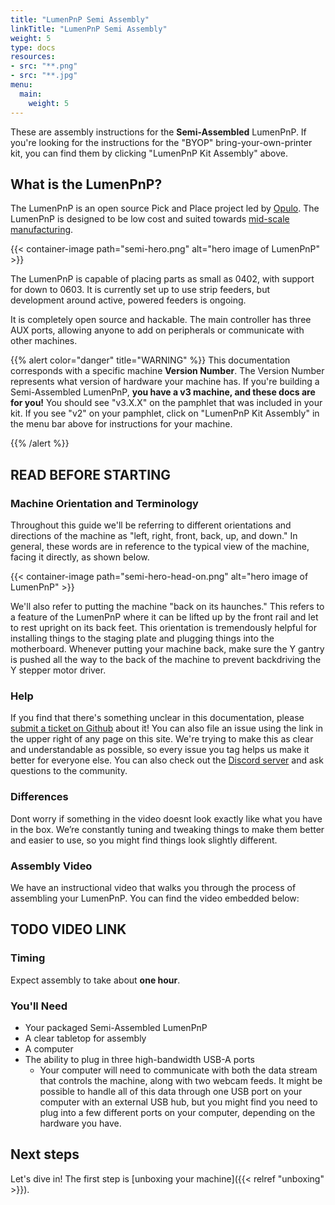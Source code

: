 ```yaml
---
title: "LumenPnP Semi Assembly"
linkTitle: "LumenPnP Semi Assembly"
weight: 5
type: docs
resources:
- src: "**.png"
- src: "**.jpg"
menu:
  main:
    weight: 5
---
```


These are assembly instructions for the **Semi-Assembled** LumenPnP. If you're looking for the instructions for the "BYOP" bring-your-own-printer kit, you can find them by clicking "LumenPnP Kit Assembly" above.

## What is the LumenPnP?

The LumenPnP is an open source Pick and Place project led by [Opulo](https://www.opulo.io/). The LumenPnP is designed to be low cost and suited towards [mid-scale manufacturing](http://stephenhawes.com/level-2-manufacturing/).

{{< container-image path="semi-hero.png" alt="hero image of LumenPnP" >}}

The LumenPnP is capable of placing parts as small as 0402, with support for down to 0603. It is currently set up to use strip feeders, but development around active, powered feeders is ongoing.

It is completely open source and hackable. The main controller has three AUX ports, allowing anyone to add on peripherals or communicate with other machines.

{{% alert color="danger" title="WARNING" %}}
This documentation corresponds with a specific machine **Version Number**. The Version Number represents what version of hardware your machine has. If you're building a Semi-Assembled LumenPnP, **you have a v3 machine, and these docs are for you!** You should see "v3.X.X" on the pamphlet that was included in your kit. If you see "v2" on your pamphlet, click on "LumenPnP Kit Assembly" in the menu bar above for instructions for your machine.

{{% /alert %}}

## READ BEFORE STARTING

### Machine Orientation and Terminology

Throughout this guide we'll be referring to different orientations and directions of the machine as "left, right, front, back, up, and down." In general, these words are in reference to the typical view of the machine, facing it directly, as shown below.

{{< container-image path="semi-hero-head-on.png" alt="hero image of LumenPnP" >}}

We'll also refer to putting the machine "back on its haunches." This refers to a feature of the LumenPnP where it can be lifted up by the front rail and let to rest upright on its back feet. This orientation is tremendously helpful for installing things to the staging plate and plugging things into the motherboard. Whenever putting your machine back, make sure the Y gantry is pushed all the way to the back of the machine to prevent backdriving the Y stepper motor driver.

### Help

If you find that there's something unclear in this documentation, please [submit a ticket on Github](https://github.com/opulo-inc/docs) about it! You can also file an issue using the link in the upper right of any page on this site. We're trying to make this as clear and understandable as possible, so every issue you tag helps us make it better for everyone else. You can also check out the [Discord server](https://discordapp.com/invite/TCwy6De) and ask questions to the community.

### Differences

Dont worry if something in the video doesnt look exactly like what you have in the box. We’re constantly tuning and tweaking things to make them better and easier to use, so you might find things look slightly different.

### Assembly Video

We have an instructional video that walks you through the process of assembling your LumenPnP. You can find the video embedded below:

## TODO VIDEO LINK

### Timing

Expect assembly to take about **one hour**.

### You'll Need

* Your packaged Semi-Assembled LumenPnP
* A clear tabletop for assembly
* A computer
* The ability to plug in three high-bandwidth USB-A ports
  * Your computer will need to communicate with both the data stream that controls the machine, along with two webcam feeds. It might be possible to handle all of this data through one USB port on your computer with an external USB hub, but you might find you need to plug into a few different ports on your computer, depending on the hardware you have.

## Next steps

Let's dive in! The first step is [unboxing your machine]({{< relref "unboxing" >}}).